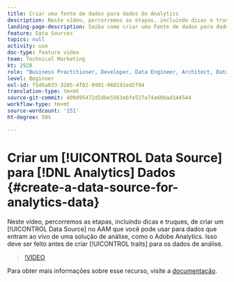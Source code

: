 ```yaml
---
title: Criar uma fonte de dados para dados do Analytics
description: Neste vídeo, percorremos as etapas, incluindo dicas e truques, de criação de um Data Source no AAM que você pode usar para dados que entram ao vivo de uma solução de análise, como o Adobe Analytics. Isso deve ser feito antes da criação de características para os dados de análise.
landing-page-description: Saiba como criar uma Fonte de dados para dados que entram em funcionamento a partir de uma solução de análise, como o Adobe Analytics. Faça isso antes de criar características para os dados de análise.
feature: Data Sources
topics: null
activity: use
doc-type: feature video
team: Technical Marketing
kt: 2928
role: "Business Practitioner, Developer, Data Engineer, Architect, Data Architect, Administrator, Leader"
level: Beginner
exl-id: f5d6a033-3205-4f02-9991-968191ed2f84
translation-type: tm+mt
source-git-commit: 499d95472d5dbe5563ebfe527a74a606ad144544
workflow-type: tm+mt
source-wordcount: '151'
ht-degree: 50%

---
```


# Criar um [!UICONTROL Data Source] para [!DNL Analytics] Dados {#create-a-data-source-for-analytics-data}

Neste vídeo, percorremos as etapas, incluindo dicas e truques, de criar um [!UICONTROL Data Source] no AAM que você pode usar para dados que entram ao vivo de uma solução de análise, como o Adobe Analytics. Isso deve ser feito antes de criar [!UICONTROL traits] para os dados de análise.

>[!VIDEO](https://video.tv.adobe.com/v/27329/?quality=12)

Para obter mais informações sobre esse recurso, visite a [documentação](https://marketing.adobe.com/resources/help/en_US/aam/c_datasources.html).
